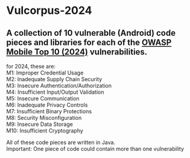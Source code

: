 # Vulcorpus-2024

## A collection of 10 vulnerable (Android) code pieces and libraries for each of the <a href="https://owasp.org/www-project-mobile-top-10/">OWASP Mobile Top 10 (2024)</a> vulnerabilities.

<p>
for 2024, these are:<br>
M1: Improper Credential Usage<br>
M2: Inadequate Supply Chain Security<br>
M3: Insecure Authentication/Authorization<br>
M4: Insufficient Input/Output Validation<br>
M5: Insecure Communication<br>
M6: Inadequate Privacy Controls<br>
M7: Insufficient Binary Protections<br>
M8: Security Misconfiguration<br>
M9: Insecure Data Storage<br>
M10: Insufficient Cryptography<br>
</p>


All of these code pieces are written in Java.<br>
Important: One piece of code could contain more than one vulnerability<br>
